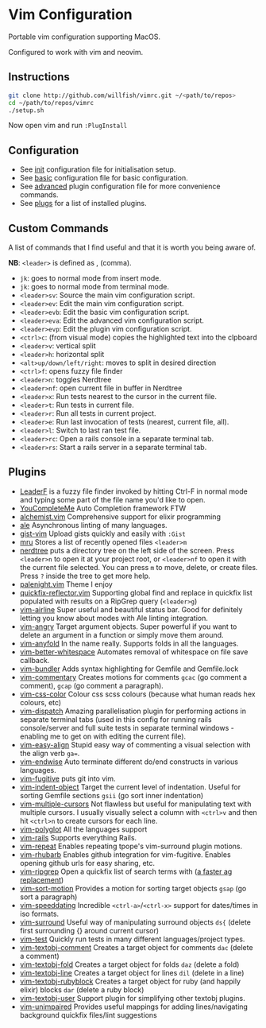 # Vim Configuration

Portable vim configuration supporting MacOS.

Configured to work with vim and neovim.

## Instructions

```bash
git clone http://github.com/willfish/vimrc.git ~/<path/to/repos>
cd ~/path/to/repos/vimrc
./setup.sh
```

Now open vim and run `:PlugInstall`

## Configuration

- See [init] configuration file for initialisation setup.
- See [basic] configuration file for basic configuration.
- See [advanced] plugin configuration file for more convenience commands.
- See [plugs] for a list of installed plugins.

## Custom Commands

A list of commands that I find useful and that it is worth you being aware of.

**NB**: `<leader>` is defined as , (comma).

-   `jk`: goes to normal mode from insert mode.
-   `jk`: goes to normal mode from terminal mode.
-   `<leader>sv`: Source the main vim configuration script.
-   `<leader>ev`: Edit the main vim configuration script.
-   `<leader>evb`: Edit the basic vim configuration script.
-   `<leader>eva`: Edit the advanced vim configuration script.
-   `<leader>evp`: Edit the plugin vim configuration script.
-   `<ctrl>c`: (from visual mode) copies the highlighted text into the clpboard
-   `<leader>v`: vertical split
-   `<leader>h`: horizontal split
-   `<alt>up/down/left/right`: moves to split in desired direction
-   `<ctrl>f`: opens fuzzy file finder
-   `<leader>n`: toggles Nerdtree
-   `<leader>nf`: open current file in buffer in Nerdtree
-   `<leader>x`: Run tests nearest to the cursor in the current file.
-   `<leader>t`: Run tests in current file.
-   `<leader>r`: Run all tests in current project.
-   `<leader>e`: Run last invocation of tests (nearest, current file, all).
-   `<leader>l`: Switch to last ran test file.
-   `<leader>rc`: Open a rails console in a separate terminal tab.
-   `<leader>rs`: Start a rails server in a separate terminal tab.


## Plugins

-   [LeaderF](https://github.com/Yggdroot/LeaderF) is a fuzzy file finder invoked by hitting Ctrl-F in normal mode and typing some part of the file name you'd like to open.
-   [YouCompleteMe](https://github.com/Valloric/YouCompleteMe) Auto Completion framework FTW
-   [alchemist.vim](https://github.com/slashmili/alchemist.vim) Comprehensive support for elixir programming
-   [ale](https://github.com/w0rp/ale) Asynchronous linting of many languages.
-   [gist-vim](https://github.com/mattn/gist-vim) Upload gists quickly and easily with `:Gist`
-   [mru](https://github.com/yegappan/mru) Stores a list of recently opened files `<leader>m`
-   [nerdtree](https://github.com/scrooloose/nerdtree) puts a directory tree on the left side of the screen. Press `<leader>n` to open it at your project root, or `<leader>nf` to open it with the current file selected. You can press `m` to move, delete, or create files. Press `?` inside the tree to get more help.
-   [palenight.vim](https://github.com/drewtempelmeyer/palenight.vim) Theme I enjoy
-   [quickfix-reflector.vim](https://github.com/stefandtw/quickfix-reflector.vim) Supporting global find and replace in quickfix list populated with results on a RipGrep query (`<leader>g`)
-   [vim-airline](https://github.com/vim-airline/vim-airline) Super useful and beautiful status bar. Good for definitely letting you know about modes with Ale linting integration.
-   [vim-angry](https://github.com/b4winckler/vim-angry) Target argument objects. Super powerful if you want to delete an argument in a function or simply move them around.
-   [vim-anyfold](https://github.com/pseewald/vim-anyfold) In the name really. Supports folds in all the languages.
-   [vim-better-whitespace](https://github.com/ntpeters/vim-better-whitespace) Automates removal of whitespace on file save callback.
-   [vim-bundler](https://github.com/tpope/vim-bundler) Adds syntax highlighting for Gemfile and Gemfile.lock
-   [vim-commentary](https://github.com/tpope/vim-commentary) Creates motions for comments `gcac` (go comment a comment), `gcap` (go comment a paragraph).
-   [vim-css-color](https://github.com/ap/vim-css-color) Colour css scss colours (because what human reads hex colours, etc)
-   [vim-dispatch](https://github.com/tpope/vim-dispatch) Amazing parallelisation plugin for performing actions in separate terminal tabs (used in this config for running rails console/server and full suite tests in separate terminal windows - enabling me to get on with editing the current file).
-   [vim-easy-align](https://github.com/junegunn/vim-easy-align) Stupid easy way of commenting a visual selection with the align verb `ga=`.
-   [vim-endwise](https://github.com/tpope/vim-endwise) Auto terminate different do/end constructs in various languages.
-   [vim-fugitive](https://github.com/tpope/vim-fugitive) puts git into vim.
-   [vim-indent-object](https://github.com/michaeljsmith/vim-indent-object) Target the current level of indentation. Useful for sorting Gemfile sections `gsii` (go sort inner indentation)
-   [vim-multiple-cursors](https://github.com/terryma/vim-multiple-cursors) Not flawless but useful for manipulating text with multiple cursors. I usually visually select a column with `<ctrl>v` and then hit `<ctrl>n` to create cursors for each line.
-   [vim-polyglot](https://github.com/sheerun/vim-polyglot) All the languages support
-   [vim-rails](https://github.com/tpope/vim-rails) Supports everything Rails.
-   [vim-repeat](https://github.com/tpope/vim-repeat) Enables repeating tpope's vim-surround plugin motions.
-   [vim-rhubarb](https://github.com/tpope/vim-rhubarb) Enables github integration for vim-fugitive. Enables opening github urls for easy sharing, etc.
-   [vim-ripgrep](https://github.com/jremmen/vim-ripgrep) Open a quickfix list of search terms with ([a faster ag replacement](https://github.com/ggreer/the_silver_searcher))
-   [vim-sort-motion](https://github.com/christoomey/vim-sort-motion) Provides a motion for sorting target objects `gsap` (go sort a paragraph)
-   [vim-speeddating](https://github.com/tpope/vim-speeddating) Incredible `<ctrl-a>`/`<ctrl-x>` support for dates/times in iso formats.
-   [vim-surround](https://github.com/tpope/vim-surround) Useful way of manipulating surround objects `ds{` (delete first surrounding {} around current cursor)
-   [vim-test](https://github.com/janko-m/vim-test) Quickly run tests in many different languages/project types.
-   [vim-textobj-comment](https://github.com/glts/vim-textobj-comment) Creates a target object for comments `dac` (delete a comment)
-   [vim-textobj-fold](https://github.com/kana/vim-textobj-fold) Creates a target object for folds `daz` (delete a fold)
-   [vim-textobj-line](https://github.com/kana/vim-textobj-line) Creates a target object for lines `dil` (delete in a line)
-   [vim-textobj-rubyblock](https://github.com/nelstrom/vim-textobj-rubyblock) Creates a target object for ruby (and happily elixir) blocks `dar` (delete a ruby block)
-   [vim-textobj-user](https://github.com/kana/vim-textobj-user) Support plugin for simplifying other textobj plugins.
-   [vim-unimpaired](https://github.com/tpope/vim-unimpaired) Provides useful mappings for adding lines/navigating background quickfix files/lint suggestions

[init]:     https://github.com/willfish/vimrc/tree/master/init.vim
[basic]:    https://github.com/willfish/vimrc/tree/master/vimrcs/basic.vim
[advanced]: https://github.com/willfish/vimrc/tree/master/vimrcs/advanced.vim
[plugs]:    https://github.com/willfish/vimrc/tree/master/vimrcs/plugs.vim
